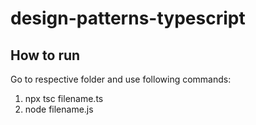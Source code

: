# design-patterns-typescript
## How to run
Go to respective folder and use following commands:
  1. npx tsc filename.ts
  2. node filename.js

